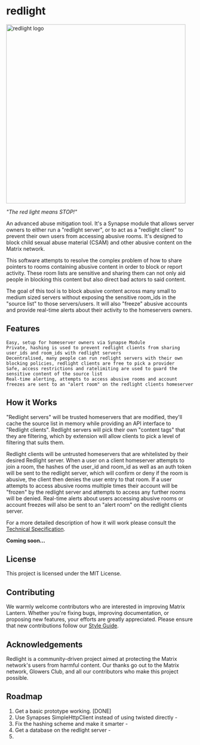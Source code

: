 # redlight

<p align="left">
  <img src="https://code.glowers.club/PC-Admin/redlight/raw/branch/main/logo/redlight_logo.jpg" width="480" alt="redlight logo">
</p>

_"The red light means STOP!"_

An advanced abuse mitigation tool. It's a Synapse module that allows server owners to either run a "redlight server", or to act as a "redlight client" to prevent their own users from accessing abusive rooms. It's designed to block child sexual abuse material (CSAM) and other abusive content on the Matrix network. 

This software attempts to resolve the complex problem of how to share pointers to rooms containing abusive content in order to block or report activity. These room lists are sensitive and sharing them can not only aid people in blocking this content but also direct bad actors to said content.

The goal of this tool is to block abusive content across many small to medium sized servers without exposing the sensitive room_ids in the "source list" to those servers/users. It will also "freeze" abusive accounts and provide real-time alerts about their activity to the homeservers owners.


## Features

    Easy, setup for homeserver owners via Synapse Module
    Private, hashing is used to prevent redlight clients from sharing user_ids and room_ids with redlight servers
    Decentralised, many people can run redlight servers with their own blocking policies, redlight clients are free to pick a provider
    Safe, access restrictions and ratelimiting are used to guard the sensitive content of the source list
    Real-time alerting, attempts to access abusive rooms and account freezes are sent to an "alert room" on the redlight clients homeserver


## How it Works

"Redlight servers" will be trusted homeservers that are modified, they'll cache the source list in memory while providing an API interface to "Redlight clients". Redlight servers will pick their own "content tags" that they are filtering, which by extension will allow clients to pick a level of filtering that suits them.

Redlight clients will be untrusted homeservers that are whitelisted by their desired Redlight server. When a user on a client homeserver attempts to join a room, the hashes of the user_id and room_id as well as an auth token will be sent to the redlight server, which will confirm or deny if the room is abusive, the client then denies the user entry to that room. If a user attempts to access abusive rooms multiple times their account will be "frozen" by the redlight server and attempts to access any further rooms will be denied. Real-time alerts about users accessing abusive rooms or account freezes will also be sent to an "alert room" on the redlight clients server.

For a more detailed description of how it will work please consult the [Technical Specification](./technical_spec.md).

**Coming soon...**


## License

This project is licensed under the MIT License.


## Contributing

We warmly welcome contributors who are interested in improving Matrix Lantern. Whether you're fixing bugs, improving documentation, or proposing new features, your efforts are greatly appreciated. Please ensure that new contributions follow our [Style Guide](./style_guide.md).


## Acknowledgements

Redlight is a community-driven project aimed at protecting the Matrix network's users from harmful content. Our thanks go out to the Matrix network, Glowers Club, and all our contributors who make this project possible.


## Roadmap

1) Get a basic prototype working. [DONE]
2) Use Synapses SimpleHttpClient instead of using twisted directly -
3) Fix the hashing scheme and make it smarter -
4) Get a database on the redlight server -
5)